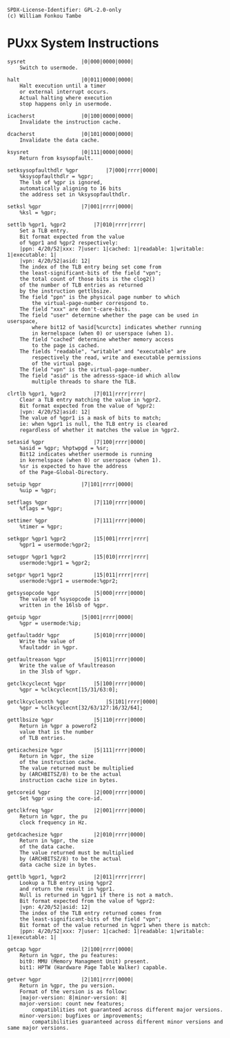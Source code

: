 	SPDX-License-Identifier: GPL-2.0-only
	(c) William Fonkou Tambe

# PUxx System Instructions

	sysret					|0|000|0000|0000|
		Switch to usermode.

	halt					|0|011|0000|0000|
		Halt execution until a timer
		or external interrupt occurs.
		Actual halting where execution
		stop happens only in usermode.

	icacherst				|0|100|0000|0000|
		Invalidate the instruction cache.

	dcacherst				|0|101|0000|0000|
		Invalidate the data cache.

	ksysret					|0|111|0000|0000|
		Return from ksysopfault.

	setksysopfaulthdlr %gpr			|7|000|rrrr|0000|
		%ksysopfaulthdlr = %gpr;
		The lsb of %gpr is ignored,
		automatically aligning to 16 bits
		the address set in %ksysopfaulthdlr.

	setksl %gpr				|7|001|rrrr|0000|
		%ksl = %gpr;

	settlb %gpr1, %gpr2			|7|010|rrrr|rrrr|
		Set a TLB entry.
		Bit format expected from the value
		of %gpr1 and %gpr2 respectively:
		|ppn: 4/20/52|xxx: 7|user: 1|cached: 1|readable: 1|writable: 1|executable: 1|
		|vpn: 4/20/52|asid: 12|
		The index of the TLB entry being set come from
		the least-significant-bits of the field "vpn";
		the total count of those bits is the clog2()
		of the number of TLB entries as returned
		by the instruction gettlbsize.
		The field "ppn" is the physical page number to which
			the virtual-page-number correspond to.
		The field "xxx" are don't-care-bits.
		The field "user" determine whether the page can be used in userspace,
			where bit12 of %asid[%curctx] indicates whether running
			in kernelspace (when 0) or userspace (when 1).
		The field "cached" determine whether memory access
			to the page is cached.
		The fields "readable", "writable" and "executable" are
			respectively the read, write and executable permissions
			of the virtual page.
		The field "vpn" is the virtual-page-number.
		The field "asid" is the adresss-space-id which allow
			multiple threads to share the TLB.

	clrtlb %gpr1, %gpr2			|7|011|rrrr|rrrr|
		Clear a TLB entry matching the value in %gpr2.
		Bit format expected from the value of %gpr2:
		|vpn: 4/20/52|asid: 12|
		The value of %gpr1 is a mask of bits to match;
		ie: when %gpr1 is null, the TLB entry is cleared
		regardless of whether it matches the value in %gpr2.

	setasid %gpr				|7|100|rrrr|0000|
		%asid = %gpr; %hptwpgd = %sr;
		Bit12 indicates whether usermode is running
		in kernelspace (when 0) or userspace (when 1).
		%sr is expected to have the address
		of the Page-Global-Directory.

	setuip %gpr				|7|101|rrrr|0000|
		%uip = %gpr;

	setflags %gpr				|7|110|rrrr|0000|
		%flags = %gpr;

	settimer %gpr				|7|111|rrrr|0000|
		%timer = %gpr;

	setkgpr %gpr1 %gpr2			|15|001|rrrr|rrrr|
		%gpr1 = usermode:%gpr2;

	setugpr %gpr1 %gpr2			|15|010|rrrr|rrrr|
		usermode:%gpr1 = %gpr2;

	setgpr %gpr1 %gpr2			|15|011|rrrr|rrrr|
		usermode:%gpr1 = usermode:%gpr2;

	getsysopcode %gpr			|5|000|rrrr|0000|
		The value of %sysopcode is
		written in the 16lsb of %gpr.

	getuip %gpr				|5|001|rrrr|0000|
		%gpr = usermode:%ip;

	getfaultaddr %gpr			|5|010|rrrr|0000|
		Write the value of
		%faultaddr in %gpr.

	getfaultreason %gpr			|5|011|rrrr|0000|
		Write the value of %faultreason
		in the 3lsb of %gpr.

	getclkcyclecnt %gpr			|5|100|rrrr|0000|
		%gpr = %clkcyclecnt[15/31/63:0];

	getclkcyclecnth %gpr			|5|101|rrrr|0000|
		%gpr = %clkcyclecnt[32/63/127:16/32/64];

	gettlbsize %gpr				|5|110|rrrr|0000|
		Return in %gpr a powerof2
		value that is the number
		of TLB entries.

	geticachesize %gpr			|5|111|rrrr|0000|
		Return in %gpr, the size
		of the instruction cache.
		The value returned must be multiplied
		by (ARCHBITSZ/8) to be the actual
		instruction cache size in bytes.

	getcoreid %gpr				|2|000|rrrr|0000|
		Set %gpr using the core-id.

	getclkfreq %gpr				|2|001|rrrr|0000|
		Return in %gpr, the pu
		clock frequency in Hz.

	getdcachesize %gpr			|2|010|rrrr|0000|
		Return in %gpr, the size
		of the data cache.
		The value returned must be multiplied
		by (ARCHBITSZ/8) to be the actual
		data cache size in bytes.

	gettlb %gpr1, %gpr2			|2|011|rrrr|rrrr|
		Lookup a TLB entry using %gpr2
		and return the result in %gpr1.
		Null is returned in %gpr1 if there is not a match.
		Bit format expected from the value of %gpr2:
		|vpn: 4/20/52|asid: 12|
		The index of the TLB entry returned comes from
		the least-significant-bits of the field "vpn";
		Bit format of the value returned in %gpr1 when there is match:
		|ppn: 4/20/52|xxx: 7|user: 1|cached: 1|readable: 1|writable: 1|executable: 1|

	getcap %gpr				|2|100|rrrr|0000|
		Return in %gpr, the pu features:
		bit0: MMU (Memory Managment Unit) present.
		bit1: HPTW (Hardware Page Table Walker) capable.

	getver %gpr				|2|101|rrrr|0000|
		Return in %gpr, the pu version.
		Format of the version is as follow:
		|major-version: 8|minor-version: 8|
		major-version: count new features;
			compatiblities not guaranteed across different major versions.
		minor-version: bugfixes or improvements;
			compatibilities guaranteed across different minor versions and same major versions.
